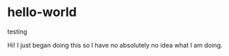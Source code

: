 # hello-world
testing

Hi! I just began doing this so I have no absolutely no idea what I am doing.

